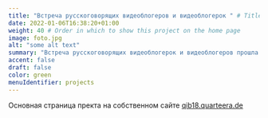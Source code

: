 ```yaml
---
title: "Встреча русскоговорящих видеоблогеров и видеоблогерок " # Title of your project
date: 2022-01-06T16:38:20+01:00
weight: 40 # Order in which to show this project on the home page
image: foto.jpg
alt: "some alt text"
summary: "Встреча русскоговорящих видеоблогерок и видеоблогеров прошла в Берлине с 24 по 30 июля 2018 года."
accent: false
draft: false
color: green
menuIdentifier: projects
---
```

Основная страница пректа на собственном сайте [qib18.quarteera.de](https://qib18.quarteera.de)